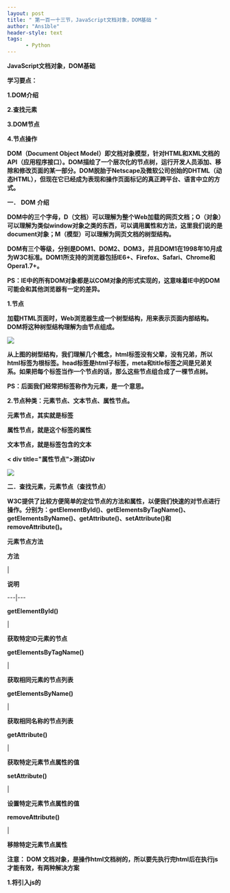 ```yaml
---
layout: post
title: " 第一百一十三节，JavaScript文档对象，DOM基础 "
author: "Ans1ble"
header-style: text
tags:
      - Python
---
```


**JavaScript文档对象，DOM基础**



**学习要点：**

**1.DOM介绍**

**2.查找元素**

**3.DOM节点**

**4.节点操作**



**DOM（Document Object
Model）即文档对象模型，针对HTML和XML文档的API（应用程序接口）。DOM描绘了一个层次化的节点树，运行开发人员添加、移除和修改页面的某一部分。DOM脱胎于Netscape及微软公司创始的DHTML（动态HTML），但现在它已经成为表现和操作页面标记的真正跨平台、语言中立的方式。**



**一．** **DOM** **介绍**

**DOM中的三个字母，D（文档）可以理解为整个Web加载的网页文档；O（对象）可以理解为类似window对象之类的东西，可以调用属性和方法，这里我们说的是document对象；M（模型）可以理解为网页文档的树型结构。**

**DOM有三个等级，分别是DOM1、DOM2、DOM3，并且DOM1在1998年10月成为W3C标准。DOM1所支持的浏览器包括IE6+、Firefox、Safari、Chrome和Opera1.7+。**

**PS：IE中的所有DOM对象都是以COM对象的形式实现的，这意味着IE中的DOM可能会和其他浏览器有一定的差异。**



**1.节点**

**加载HTML页面时，Web浏览器生成一个树型结构，用来表示页面内部结构。DOM将这种树型结构理解为由节点组成。**

**![](https://images2015.cnblogs.com/blog/955761/201611/955761-20161120124553982-835097192.png)**



**从上图的树型结构，我们理解几个概念，html标签没有父辈，没有兄弟，所以html标签为根标签。head标签是html子标签，meta和title标签之间是兄弟关系。如果把每个标签当作一个节点的话，那么这些节点组合成了一棵节点树。**

**PS：后面我们经常把标签称作为元素，是一个意思。**

**2.节点种类：元素节点、文本节点、属性节点。**

**元素节点，其实就是标签**

****属性节点，就是这个标签的属性****

******文本节点，就是标签包含的文本******

**< div title="属性节点">测试Div</div>**



![](https://images2015.cnblogs.com/blog/955761/201611/955761-20161120124856295-1429409381.png)

**二．查找元素，元素节点（查找节点）**

**W3C提供了比较方便简单的定位节点的方法和属性，以便我们快速的对节点进行操作。分别为：getElementById()、getElementsByTagName()、getElementsByName()、getAttribute()、setAttribute()和removeAttribute()。**



**元素节点方法**

**方法**

|

**说明**  
  
---|---  
  
**getElementById()**

|

**获取特定ID元素的节点**  
  
**getElementsByTagName()**

|

**获取相同元素的节点列表**  
  
**getElementsByName()**

|

**获取相同名称的节点列表**  
  
**getAttribute()**

|

**获取特定元素节点属性的值**  
  
**setAttribute()**

|

**设置特定元素节点属性的值**  
  
**removeAttribute()**

|

**移除特定元素节点属性**  
  
**注意： **DOM **文档对象，是操作html文档树的，所以要先执行完html后在执行js才能有效，有两种解决方案******

******1.将引入js的 <script>放到HTML最后面******

******2.使用window.onload事件，就是等待html执行完了在执行js代码******



**1.getElementById()方法，通过id获取对应的标签**

**getElementById()方法，接受一个参数：获取元素的ID值。如果找到相应的元素则返回该元素的HTMLDivElement对象，如果不存在，则返回null。**

[code]

    window.onload =  function(){ //window.onload事件，等待html执行完成后，执行匿名函数
        var asd = document.getElementById('box');            //获取id为box的元素节点
        alert(asd); //返回获取到的元素节点对象
    };
[/code]

**PS：id表示一个元素节点的唯一性，不能同时给两个或以上的元素节点创建同一个命名的id。某些低版本的浏览器会无法识别getElementById()方法，比如IE5.0-，这时需要做一些判断，可以结合上章的浏览器检测来操作。**

**检测浏览器是否支持 **getElementById()方法****

[code]

     if (document.getElementById) {                //判断是否支持getElementById
    alert('当前浏览器支持getElementById');
    }
[/code]

**元素节点属性**



**属性**

|

**说明**  
  
---|---  
  
**tagName**

|

**获取元素节点的标签名**  
  
**innerHTML**

|

**获取元素节点里的内容，非 W3C DOM规范**  
  


**tagName属性，元素节点对象属性，获取或设置元素节点的标签名**

[code]

    window.onload =  function(){ //window.onload事件，等待html执行完成后，执行匿名函数
        var asd = document.getElementById('box').tagName;    //getElementById元素节点对象属性，获取元素节点的标签名
        alert(asd); //返回获取元素节点的标签名
        //返回：DIV
    };
[/code]

**innerHTML属性，元素节点对象属性，获取 **或设置** 元素节点里的内容，非W3C DOM规范**

[code]

    window.onload = function(){ //window.onload事件，等待html执行完成后，执行匿名函数
        var asd = document.getElementById('box').innerHTML;    //getElementById元素节点对象属性，获取元素节点里的内容，非W3C DOM规范
        alert(asd); //获取元素节点里的内容，非W3C DOM规范
        //测试Div
    };
[/code]

**HTML 属性的属性**



**属性**

|

**说明**  
  
---|---  
  
**id**

|

**元素节点的 id名称**  
  
**title**

|

**元素节点的 title属性值**  
  
**style**

|

**CSS 内联样式属性值**  
  
**className**

|

**CSS 元素的类**  
  
**id，HTML属性的属性，获取或设置元素节点的id名称**

[code]

    window.onload =  function(){ //window.onload事件，等待html执行完成后，执行匿名函数
        var asd = document.getElementById('box').id;    //获取标签的id名称
        alert(asd); //元素节点的id名称
        //box
        var asd2 = document.getElementById('box').id = 'person';    //设置标签的id名称
        alert(asd2); //元素节点的id名称
    };
[/code]

**title，HTML属性的属性，获取或设置元素节点的title属性值**

[code]

    window.onload =  function(){ //window.onload事件，等待html执行完成后，执行匿名函数
        var asd = document.getElementById('box').title;    //获取元素节点的title属性值
        alert(asd); //元素节点的title属性值
        //标题
        var asd2 = document.getElementById('box').title = '修改标题';    //设置元素节点的title属性值
        alert(asd2); //元素节点的title属性值
        //修改标题
    };
[/code]

**style，HTML属性的属性，获取或设置CSS内联样式属性值  **

[code]

    window.onload = function(){ //window.onload事件，等待html执行完成后，执行匿名函数
        var asd = document.getElementById('box').style;    //获取CSSStyleDeclaration对象
        alert(asd); //获取CSSStyleDeclaration对象
        //[object CSS2Properties]
        var asd2 = document.getElementById('box').style.color;    //获取style对象中color的值
        alert(asd2); //获取style对象中color的值
        //rgb(245, 42, 45)
        var asd3 = document.getElementById('box').style.color = 'red';    //设置style对象中color的值
        alert(asd3);//获取style对象中color的值
    };
[/code]

**className，HTML属性的属性，获取或设置CSS元素的类 **class属性值****

[code]

    window.onload =  function(){ //window.onload事件，等待html执行完成后，执行匿名函数
        var asd = document.getElementById('box').className;    //获取CSS元素的类class属性值
        alert(asd); //获取CSS元素的类class属性值
        //vdy
        var asd2 = document.getElementById('box').className = 'jhh'; //设置CSS元素的类class属性值
        alert(asd2); //获取CSS元素的类class属性值
        //jhh
    };
[/code]

**获取自定义标签属性的值，非IE不支持【不推荐】**

[code]

    window.onload =  function(){ //window.onload事件，等待html执行完成后，执行匿名函数
        alert(document.getElementById('box').bbb);        //获取自定义属性的值，非IE不支持
    };
[/code]



**2.getElementsByTagName()方法，通过标签名称获取对应的标签**

**getElementsByTagName()方法将返回一个对象数组HTMLCollection(NodeList)，这个数组保存着所有相同元素名的节点列表。有参参数是要获取的标签名称，参数*表示获取所有标签**

[code]

    window.onload =  function(){ //window.onload事件，等待html执行完成后，执行匿名函数
        var sdf = document.getElementsByTagName('*');            //获取所有元素
        alert(sdf);  //打印获取到的标签对象数组
        //[object HTMLCollection]
    };
[/code]

**length，判断获取到的标签对象数组长度，就是有多少个标签**

[code]

    window.onload =  function(){ //window.onload事件，等待html执行完成后，执行匿名函数
        var sdf = document.getElementsByTagName('li').length;            //获取页面里的所有li标签，length判断长度
        alert(sdf);  //打印获取到的标签对象数组的长度
        //4，说明获取到4个标签
    };
[/code]

**  利用数组索引下标，获取标签数组对象里指定的标签**

[code]

    window.onload = function(){ //window.onload事件，等待html执行完成后，执行匿名函数
        var sdf = document.getElementsByTagName('li')[0];    //利用数组索引下标，获取标签数组对象里指定的标签
        alert(sdf.tagName);  //打印获取到的所有li标签里的第一个标签名称
    };
[/code]

**item()，获取标签数组对象里指定的下标的标签,参数下标数**

[code]

    window.onload =  function(){ //window.onload事件，等待html执行完成后，执行匿名函数
        var sdf = document.getElementsByTagName('li').item(0);    //item()，获取标签数组对象里指定的下标的标签,参数下标数
        alert(sdf.tagName);  //打印获取到的所有li标签里的第一个标签名称
    };
[/code]

**  注意：getElementsByTagName()方法的其他属性与getElementById()方法相同**

**PS：不管是getElementById还是getElementsByTagName，在传递参数的时候，并不是所有浏览器都必须区分大小写，为了防止不必要的错误和麻烦，我们必须坚持养成区分大小写的习惯。**



**3.getElementsByName()方法，通过标签的name属性值获取节点，一般用于获取表单**

**getElementsByName()方法可以获取相同名称(name)的元素，返回一个对象数组HTMLCollection(NodeList)。参数
**name属性的值****

[code]

    window.onload =  function(){ //window.onload事件，等待html执行完成后，执行匿名函数
        var sdf = document.getElementsByName('bd');    //通过标签的name属性值获取节点
        alert(sdf);  //打印获取到的name值为bd标签返回数组
        //[object NodeList]
    };
[/code]

**获取指定标签里的属性值**

[code]

    window.onload =  function(){ //window.onload事件，等待html执行完成后，执行匿名函数
        var sdf = document.getElementsByName('bd')[0];    //通过标签的name属性值获取节点,通过索引获取第一个标签
        alert(sdf.value);  //打印获取到的标签的value值
        //默认
    };
[/code]

**  注意： **getElementsByName()** 方法的其他属性与getElementById()方法相同**

**PS：对于并不是HTML合法的属性，那么在JS获取的兼容性上也会存在差异，IE浏览器支持本身合法的name属性，而不合法的就会出现不兼容的问题。**



**4.getAttribute()方法，获取元素中某个属性的值，首先要获取到节点后，在用 **getAttribute()方法【不推荐】****

**getAttribute()方法将获取元素中某个属性的值。它和直接使用.属性获取属性值的方法有一定区别。参数要获取的属性名称**

[code]

    window.onload =  function(){ //window.onload事件，等待html执行完成后，执行匿名函数
        var sdf = document.getElementById('asd').getAttribute('style');    //先通过ID获取到标签节点，然后通过getAttribute()方法获取属性
        alert(sdf);  //打印获取到的标签属性值
        //color: #ff2217
    };
[/code]

[code]

    document.getElementById('box').getAttribute('id');//获取元素的id值
    document.getElementById('box').id;            //获取元素的id值
    
    document.getElementById('box').getAttribute('mydiv');//获取元素的自定义属性值
    document.getElementById('box').mydiv        //获取元素的自定义属性值，非IE不支持
    
    document.getElementById('box').getAttribute('class');//获取元素的class值，IE不支持
    document.getElementById('box').getAttribute('className');//非IE不支持
[/code]

**PS：HTML通用属性style和onclick，IE7更低的版本style返回一个对象，onclick返回一个函数式。虽然IE8已经修复这个bug，但为了更好的兼容，开发人员只有尽可能避免使用getAttribute()访问HTML属性了，或者碰到特殊的属性获取做特殊的兼容处理**



**5.setAttribute()方法，设置或者修改标签的属性和属性值，首先要获取到标签的节点在用 **setAttribute()方法****

**setAttribute()方法将设置元素中某个属性和值。它需要接受两个参数：属性名和值。如果属性本身已存在，那么就会被覆盖。**

[code]

    window.onload =  function(){ //window.onload事件，等待html执行完成后，执行匿名函数
        var sdf = document.getElementById('asd').setAttribute('style','color:red'); //给获取到的标签添加一个style
        //此时可以看到标签已经加上了属性，标签里的文字已经是红颜色了
        var sdf2 = document.getElementById('asd').setAttribute('style','color:#216CDE'); //给获取到的标签style属性修改值
        //此时可以看到标签的style属性值已经被修改了
    };
[/code]

**PS：在IE7及更低的版本中，使用setAttribute()方法设置class和style属性是没有效果的，虽然IE8解决了这个bug，但还是不建议使用。**



**6.removeAttribute()方法，移除标签指定的属性， **首先要获取到标签的节点在用 **removeAttribute()******

**removeAttribute()可以移除HTML属性。参数要移除的属性名称**

[code]

    window.onload =  function(){ //window.onload事件，等待html执行完成后，执行匿名函数
        var sdf = document.getElementById('asd').setAttribute('style','color:red'); //给获取到的标签添加一个style
        //此时可以看到标签已经加上了属性，标签里的文字已经是红颜色了
        var sdf2 = document.getElementById('asd').removeAttribute('style'); //移除标签指定的属性
        //此时可以看到标签的style属性已经被移除了
    };
[/code]

**PS：IE6及更低版本不支持removeAttribute()方法。**



**三．** **DOM** **节点属性（遍历节点）**

**1.node节点属性**

****node节点属性，只能获取当前节点的信息，并且要先获取到节点，在用属性， 下面 **childNodes属性有详细用到
**nodeName、nodeType和nodeValue。属性********

**节点可以分为元素节点、属性节点和文本节点，而这些节点又有三个非常有用的属性，分别为：nodeName、nodeType和nodeValue。**

**nodeName节点属性，获取或设置节点元素标签名称，和tagName等价，首先要获取到节点，在使用属性**

[code]

    window.onload =  function(){ //window.onload事件，等待html执行完成后，执行匿名函数
        var sdf = document.getElementById('asd').nodeName; //nodeName节点属性，获取节点元素标签名称，和tagName等价
        alert(sdf); //打印出节点的标签名称
        //DIV
    };
[/code]

**nodeType节点属性，获取节点元素的类型值，元素节点返回1，属性节点返回2，文本节点返回3，首先要获取到节点，在使用属性**

[code]

    window.onload =  function(){ //window.onload事件，等待html执行完成后，执行匿名函数
        var sdf = document.getElementById('asd').nodeType; //nodeType节点属性，获取节点元素的类型值，元素节点返回1，属性节点返回2，文本节点返回3，首先要获取到节点，在使用属性
        alert(sdf); //节点元素的类型值
        //1,说明是元素节点
    };
[/code]

**nodeValue节点属性，获取 **或设置** 文本节点的文本，元素节点null本身没有类容，首先要获取到节点，在使用属性**

[code]

    window.onload = function(){ //window.onload事件，等待html执行完成后，执行匿名函数
        var sdf = document.getElementById('asd').nodeValue; //nodeValue节点属性，获取节点类容，元素节点本身没有类容，首先要获取到节点，在使用属性
        alert(sdf); //节点类容
        //null,说明元素节点本身没有类容，因为node属性只能获取当前节点
    };
[/code]



**2.层次节点属性**

**节点的层次结构可以划分为：父节点与子节点、兄弟节点这两种。当我们获取其中一个元素节点的时候，就可以使用层次节点属性来获取它相关层次的节点。**

**层次节点属性**

**属性**

|

**说明**  
  
---|---  
  
**childNodes**

|

**获取当前元素节点的所有子节点**  
  
**firstChild**

|

**获取当前元素节点的第一个子节点**  
  
**lastChild**

|

**获取当前元素节点的最后一个子节点**  
  
**ownerDocument**

|

**获取该节点的文档根节点，相当与document**  
  
**parentNode**

|

**获取当前节点的父节点**  
  
**previousSibling**

|

**获取当前节点的前一个同级节点**  
  
**nextSibling**

|

**获取当前节点的后一个同级节点**  
  
**attributes**

|

**获取当前元素节点的所有属性节点集合**  
  
**1.childNodes属性，获取元素和文本节点**

**childNodes属性可以获取某一个元素节点的所有子节点，这些子节点包含元素子节点和文本子节点。首先要获取到元素节点在使用属性，**
**返回包含子节点和文本节点的数组**

[code]

     //<div id="asd">测试<b>这一段</b>文本</div>  
      
    
    window.onload = function(){ //window.onload事件，等待html执行完成后，执行匿名函数
        var sdf = document.getElementById('asd').childNodes; //childNodes属性可以获取某一个元素节点的所有子节点，这些子节点包含元素子节点和文本子节点
        alert(sdf); //返回包含子节点和文本节点的数组
        //[object NodeList]
        alert(sdf.length) //查看数组长度
        //3，说明有3个包含子节点和文本节点
        alert(sdf[0]); //通过索引下标来获取第一个元素
        //[object Text]，第一个是文本节点
    };
[/code]

**使用childNodes[n]返回子节点对象的时候，有可能返回的是元素子节点，比如
HTMLElement；也有可能返回的是文本子节点，比如Text。元素子节点可以使用nodeName或者tagName获取标签名称，而文本子节点可以使用nodeValue获取文本。**

[code]

     //<div id="asd">测试<b>这一段</b>文本</div>  
      
    
    window.onload = function(){ //window.onload事件，等待html执行完成后，执行匿名函数
        var sdf = document.getElementById('asd').childNodes; //childNodes属性可以获取某一个元素节点的所有子节点，这些子节点包含元素子节点和文本子节点
        alert(sdf); //返回包含子节点和文本节点的数组
    
        //通过循环加判断，得到包含子节点和文本节点数组里的子节点标签名称，和文本节点的文本类容
        for (var i = 0 ; i < sdf.length; i ++){  //根据数组的长度来循环次数
            if (sdf[i].nodeType == 1){  //通过数组下标得到节点元素，nodeType查看节点元素的类型值，
                //如果类型值返回1说明是元素节点，也就是标签
                alert('元素节点：' + sdf[i].nodeName);  //元素节点nodeName打印出标签名称
            }else if(sdf[i].nodeType == 3){  //通过数组下标得到节点元素，nodeType查看节点元素的类型值，
                //如果类型值返回3说明是文本节点，也就文本类容
                alert('文本节点：' + sdf[i].nodeValue);  //元素节点nodeName打印出标签名称
            }
    
        }
    
    };
[/code]

****innerHTML和nodeValue两个区别****

**PS：在获取到文本节点的时候，是无法使用innerHTML这个属性输出文本内容的。这个非标准的属性必须在获取元素节点的时候，才能输出里面包含的文本。**

**PS：innerHTML和nodeValue第一个区别，就是取值的。那么第二个区别就是赋值的时候，nodeValue会把包含在文本里的HTML转义成特殊字符，从而达到形成单纯文本的效果。**

[code]

    box.childNodes[0].nodeValue = '<strong>abc</strong>'; //结果为：<strong>abc</strong>
        box.innerHTML = '<strong>abc</strong>';        //结果为：abc
[/code]



**2.firstChild和lastChild属性**

**firstChild用于获取当前元素节点的第一个子节点，相当于childNodes[0]；**

[code]

     //<div id="asd">测试<b>这一段</b>文本</div>
    window.onload = function() { //window.onload事件，等待html执行完成后，执行匿名函数
        var sdf = document.getElementById('asd').firstChild; //firstChild用于获取当前元素节点的第一个子节点，相当于childNodes[0]；
        alert(sdf); //打印出第一个文本子节点的对象
        //[object Text]
        alert(sdf.nodeValue);//打印出第一个文本子节点的文本类容  
        //测试  
    
    };
[/code]

**lastChild用于获取当前元素节点的最后一个子节点，**

[code]

     //<div id="asd">测试<b>这一段</b>文本</div>
    window.onload = function() { //window.onload事件，等待html执行完成后，执行匿名函数
        var sdf = document.getElementById('asd').lastChild; //lastChild用于获取当前元素节点的最后一个子节点，
        alert(sdf); //打印出最后一个文本子节点的对象
        //[object Text]
        alert(sdf.nodeValue);//打印出最后一个文本子节点的文本类容
        //文本
    };
[/code]



**3.ownerDocument属性**

**ownerDocument属性返回该节点的文档对象根节点，返回的对象相当于document。**

[code]

     //<div id="asd">测试<b>这一段</b>文本</div>
    window.onload = function() { //window.onload事件，等待html执行完成后，执行匿名函数
        var sdf = document.getElementById('asd').ownerDocument; //ownerDocument属性返回该节点的文档对象根节点，返回的对象相当于document。
        alert(sdf); //打印文档对象根节点
        //[object HTMLDocument]
    };
[/code]



**4.parentNode、previousSibling、nextSibling属性**

**parentNode属性返回该节点的父节点，**

[code]

     //<div id="asd">测试<b>这一段</b>文本</div>
    window.onload = function() { //window.onload事件，等待html执行完成后，执行匿名函数
        var sdf = document.getElementById('asd').parentNode; //parentNode属性返回该节点的父节点，
        alert(sdf); //打印该节点的父节点
        //[object HTMLBodyElement]
    };
[/code]

**previousSibling属性返回该节点的前一个同级节点， **就是当前节点同级的上一个节点****

[code]

     //<div id="asd">测试<b>这一段</b>文本</div>
    window.onload = function() { //window.onload事件，等待html执行完成后，执行匿名函数
        var sdf = document.getElementById('asd').childNodes[2]; //获取当前节点里的第3个子节点包含文本节点
        alert(sdf); //打印当前节点
        //[object Text] 说明是文本节点
        alert(sdf.nodeValue); //打印当前文本节点的文本
        //文本
        alert(sdf.previousSibling); //previousSibling属性返回该节点的前一个同级节点，就是当前节点同级的上一个节点
        //[object HTMLElement] 说明是标签节点
        alert(sdf.previousSibling.nodeName); //打印当前节点的标签
        //B
    };
[/code]

**nextSibling属性返回该节点的后一个同级节点。就是当前节点同级的下一个节点**

[code]

     //<div id="asd">测试<b>这一段</b>文本</div>
    window.onload = function() { //window.onload事件，等待html执行完成后，执行匿名函数
        var sdf = document.getElementById('asd').childNodes[0]; //获取当前节点里的第一个子节点包含文本节点
        alert(sdf); //打印第一个子节点，是一个文本节点，就是（测试）
        //[object Text]
        alert(sdf.nextSibling); //nextSibling属性返回该节点的后一个同级节点。就是当前节点同级的下一个节点
        //[object HTMLElement] //说明是一个元素节点
        alert(sdf.nextSibling.nodeName);//获取当前节点的标签名称
        //b ,就是b标签
        
    };
[/code]



**5.attributes属性，获取元素标签属性节点**

**attributes属性返回该节点的属性节点集合。首先获取到元素节点后在用这个属性**

[code]

     //<div id="asd" title="标题" style="color: #ff2217">测试这一段文本</div>
    window.onload = function() { //window.onload事件，等待html执行完成后，执行匿名函数
        var sdf = document.getElementById('asd').attributes; //attributes属性返回该节点的属性节点集合。首先获取到元素节点后在用这个属性
        alert(sdf); //打印当前标签节点的标签属性集合
    };
[/code]

**length查看当前标签节点的标签属性集合长度**

[code]

     //<div id="asd" title="标题" style="color: #ff2217">测试这一段文本</div>
    window.onload = function() { //window.onload事件，等待html执行完成后，执行匿名函数
        var sdf = document.getElementById('asd').attributes; //attributes属性返回该节点的属性节点集合。首先获取到元素节点后在用这个属性
        alert(sdf); //打印当前标签节点的标签属性集合
        alert(sdf.length); //length查看当前标签节点的标签属性集合长度
        //3,说明当前标签有3个标签属性
    };
[/code]

**通过索引来获取标签节点的标签属性集合里的指定标签属性对象**

[code]

    window.onload =  function() { //window.onload事件，等待html执行完成后，执行匿名函数
        var sdf = document.getElementById('asd').attributes; //attributes属性返回该节点的属性节点集合。首先获取到元素节点后在用这个属性
        alert(sdf[0]); //通过索引来获取标签节点的标签属性集合里的指定标签属性
        //[object Attr] 标签属性对象
    };
[/code]

**nodeType查看当前节点的类型，1元素类型，2属性类型，3文本类型**

[code]

     //<div id="asd" title="标题" style="color: #ff2217">测试这一段文本</div>
    window.onload = function() { //window.onload事件，等待html执行完成后，执行匿名函数
        var sdf = document.getElementById('asd').attributes[0]; //attributes属性返回该节点的属性节点集合。首先获取到元素节点后在用这个属性,用索引获取第一个标签属性
        alert(sdf.nodeType); //nodeType查看当前节点的类型，1元素类型，2属性类型，3文本类型
        //2,说明是属性类型
    };
[/code]

**nodeValue获取标签属性的值，首先要获取到标签属性节点后在使用**

[code]

     //<div id="asd" title="标题" style="color: #ff2217">测试这一段文本</div>
    window.onload = function() { //window.onload事件，等待html执行完成后，执行匿名函数
        var sdf = document.getElementById('asd').attributes[0]; //attributes属性返回该节点的属性节点集合。首先获取到元素节点后在用这个属性,用索引获取第一个标签属性
        alert(sdf.nodeValue); //nodeValue获取标签属性的值，首先要获取到标签属性节点后在使用
        //asd,第一个属性的值为asd
    };
[/code]

**nodeName获取标签属性的名称，首先要获取到标签属性节点后在使用**

[code]

     //<div id="asd" title="标题" style="color: #ff2217">测试这一段文本</div>
    window.onload = function() { //window.onload事件，等待html执行完成后，执行匿名函数
        var sdf = document.getElementById('asd').attributes; //attributes属性返回该节点的属性节点集合。首先获取到元素节点后在用这个属性,
        alert(sdf[0].nodeName); //nodeName获取标签属性的名称，首先要获取到标签属性节点后在使用
        //id
    };
[/code]

**通过属性名称获取属性值，首先要获取到标签属性节点集合**

[code]

     //<div id="asd" title="标题" style="color: #ff2217">测试这一段文本</div>
    window.onload = function() { //window.onload事件，等待html执行完成后，执行匿名函数
        var sdf = document.getElementById('asd').attributes; //attributes属性返回该节点的属性节点集合。首先获取到元素节点后在用这个属性,
        alert(sdf['id'].nodeValue); //通过属性名称获取属性值，首先要获取到标签属性节点集合
    };
    //asd
[/code]

**循环打印出标签的所有属性和属性值**

[code]

     //<div id="asd" title="标题" style="color: #ff2217">测试这一段文本</div>
    window.onload = function() { //window.onload事件，等待html执行完成后，执行匿名函数
        var sdf = document.getElementById('asd').attributes; //attributes属性返回该节点的属性节点集合。首先获取到元素节点后在用这个属性,
    
        for (var i = 0; i < sdf.length; i ++){  //根据属性集合的长度循环次数
            if(sdf[i].nodeType === 2){  //通过下标获取属性集合数据，判断返回类型，如果返回时2说明是标签属性类型
                alert('属性：' + sdf[i].nodeName + ':' + sdf[i].nodeValue); //打印出标签属性的属性名称和属性值
            }
        }
    };
    
    //属性：id:asd
    //属性：title:标题
    //属性：style:color: #ff2217
[/code]



**6.忽略空白文本节点，在获取子元素时遇到空白文本节点**

[code]

     // <div id="asd" title="标题" style="color: #ff2217">
    //     <p>测试1</p>
    //     <p>测试1</p>
    //     <p>测试1</p>
    // </div>
    window.onload = function() { //window.onload事件，等待html执行完成后，执行匿名函数
        var sdf = document.getElementById('asd').childNodes; //childNodes属性可以获取某一个元素节点的所有子节点，这些子节点包含元素子节点和文本子节点，返回包含子节点和文本节点的数组
        alert(sdf.length); //查看子节点包含文本节点集合的长度
        //火狐浏览器返回7
        //IE返回3
        //说明浏览器解析方式不同，IE解释忽略了p标签前的空白，火狐将p标签前的空白算成空白文本了
    };
[/code]

**PS：在非IE中，标准的DOM具有识别空白文本节点的功能，所以在火狐浏览器是7个，而IE自动忽略了，如果要保持一致的子元素节点，需要手工忽略掉它。**

**忽略空白字符**

[code]

     // <div id="asd" title="标题" style="color: #ff2217">
    //     <p>测试1</p>
    //     <p>测试1</p>
    //     <p>测试1</p>
    // </div>
    window.onload = function() { //window.onload事件，等待html执行完成后，执行匿名函数
        var sdf = document.getElementById('asd').childNodes; //childNodes属性可以获取某一个元素节点的所有子节点，这些子节点包含元素子节点和文本子节点，返回包含子节点和文本节点的数组
        alert(hul(sdf).length); //将子节点集合当做参数传入忽略空白函数，得到返回值后在检测长度
        //所有浏览器返回3，说明都忽略了空白文本节点
    };
    
    //创建忽略空白字符函数
    function hul(jh) {
        var ret = [];                                      //空数组，保存不是空白文本节点的节点
        for (var i = 0; i < jh.length; i ++){              //根据子节点集合长度循环次数
            //判断如果循环到的子节点类型是文本节点类型，并且子节点文本类容是空白类容
            if(jh[i].nodeType === 3 && /^\s+$/.test(jh[i].nodeValue)){
                continue;              //退出当前循环，继续后面的循环
            }else {                   //上来条件不成立，说明不是空白文本节点
                ret.push(jh[i]);      //将节点添加到数组
            }
        }
        return ret; //返回数组
    }
[/code]

**PS：上面的方法，采用的忽略空白文件节点的方法，把得到元素节点累加到数组里返回。那么还有一种做法是，直接删除空白节点即可。**

**  移除空文本节点**

**removeChild()删除一个节点里的指定子节点,参数要删除的子节点在节点集合里的下标，先要获取到要删除的子节点的父节点后，在父节点使用这个方法删除里面的子节点**

[code]

     // <div id="asd" title="标题" style="color: #ff2217">
    //     <p>测试1</p>
    //     <p>测试1</p>
    //     <p>测试1</p>
    // </div>  
      
    
    window.onload = function() { //window.onload事件，等待html执行完成后，执行匿名函数
        var sdf = document.getElementById('asd').childNodes; //childNodes属性可以获取某一个元素节点的所有子节点，这些子节点包含元素子节点和文本子节点，返回包含子节点和文本节点的数组
        alert(hul(sdf).length); //将子节点集合当做参数传入忽略空白函数，得到返回值后在检测长度
        //所有浏览器返回3，说明都删除了空白文本节点
    };
    
    //创建删除空文本节点符函数
    function hul(jh) {
        for (var i = 0; i < jh.length; i ++){              //根据子节点集合长度循环次数
            //判断如果循环到的子节点类型是文本节点类型，并且子节点文本类容是空白类容
            if(jh[i].nodeType === 3 && /^\s+$/.test(jh[i].nodeValue)){
                //得到空白节点之后从当前节点，获取到父节点上，在父节点删除子节点
                jh[i].parentNode.removeChild(jh[i]);
            }
        }
        return jh; //最后返回删除后的节点集合
    }
[/code]

**如果firstChild、lastChild、previousSibling和nextSibling在获取节点的过程中遇到空白节点，我们该怎么处理掉呢？**

**firstChild(获取当前元素节点的第一个子节点)、lastChild(获取当前元素节点的最后一个子节点)、previousSibling(当前节点同级的上一个节点)和nextSibling(就是当前节点同级的下一个节点)**

[code]

     // <div id="asd" title="标题" style="color: #ff2217">
    //     <p>测试1</p>
    //     <p>测试1</p>
    //     <p>测试1</p>
    // </div>
    window.onload = function() { //window.onload事件，等待html执行完成后，执行匿名函数
        var sdf = document.getElementById('asd'); //获取当前ID的节点
        alert(hul(sdf).firstChild.nodeName); //将当前节点当做参数传给删除空文本节点函数，最后获取第一个子节点的标签名称
        //p,可以看到已经删除空白文本子节点
    
    };
    
    //创建删除空文本节点函数
    function hul(jh) {
        for (var i = 0; i < jh.childNodes.length; i ++){              //根据子节点集合长度循环次数
            //判断如果循环到的子节点类型是文本节点类型，并且子节点文本类容是空白类容
            if(jh.childNodes[i].nodeType === 3 && /^\s+$/.test(jh.childNodes[i].nodeValue)){
                //得到空白节点之后从当前节点，获取到父节点上，在父节点删除子节点
                jh.childNodes[i].parentNode.removeChild(jh.childNodes[i]);
            }
        }
        return jh; //最后返回删除后的节点集合
    }
[/code]



**四．** **节点操作，（操作节点）**

**DOM不单单可以查找节点，也可以创建节点、复制节点、插入节点、删除节点和替换节点。**



**节点操作方法**

**方法**

|

**说明**  
  
---|---  
  
**write()**

|

**这个方法可以把任意字符串插入到文档中**  
  
**createElement()**

|

**创建一个元素节点**  
  
**appendChild()**

|

**将新节点追加到子节点列表的末尾**  
  
**createTextNode()**

|

**创建一个文件节点**  
  
**insertBefore()**

|

**将新节点插入在前面**  
  
**repalceChild()**

|

**将新节点替换旧节点**  
  
**cloneNode()**

|

**复制节点**  
  
**removeChild()**

|

**移除节点**  
  


**1.write()方法**

**write()方法可以把任意字符串插入到文档中去。插入文本或者标签低版本浏览器会覆盖原有的html内容，不推荐使用**

[code]

    document.write('<p>这是一段文本</p>');  //向浏览器插入一条p标签
[/code]



**2.createElement()方法**

**createElement()方法可以创建一个元素节点。参数要创建的元素标签名称，只是创建了元素节点，并没有写入文档，只是驻留在内存中**

[code]

    document.createElement('p');         //创建一个元素节点
[/code]

**ps:一般要先获取到父节点，后在createElement()方法创建元素节点，在结合appendChild()方法添加**



**3. appendChild()方法**

**appendChild()方法将一个新节点添加到某个节点的子节点列表的末尾上。** **参数** **createElement()方法**
**创建的节点，首先要获取到要添加节点的父节点**

**使用方式：**

**父节点. **appendChild(创建的新节点变量);****

****如：asd.appendChild(ys);****



[code]

    // <div id="box" title="标题">
    //     <p>测试1</p>
    //     <p>测试1</p>
    //     <p>测试1</p>
    // </div>
    window.onload = function() { //window.onload事件，等待html执行完成后，执行匿名函数
        var asd = document.getElementById('box');  //获取id为box的元素节点
        var ys = document.createElement('p');      //创建一个新元素节点<p>
        asd.appendChild(ys);                       //把新元素节点<p>添加到当前节点的子节点末尾
    };
    
    // <div id="box" title="标题">
    //     <p>测试1</p>
    //     <p>测试1</p>
    //     <p>测试1</p>
    //     <p></p>
    // </div>
[/code]



**4.createTextNode()方法**

**createTextNode()方法创建一个文本节点。 **并没有写入文档，只是驻留在内存中，参数文本节点文本****

[code]

     // <div id="box" title="标题">
    //     <p>测试1</p>
    //     <p>测试1</p>
    //     <p>测试1</p>
    // </div>
    window.onload = function() { //window.onload事件，等待html执行完成后，执行匿名函数
        var asd = document.getElementById('box');  //获取id为box的元素节点
        var ys = document.createTextNode('添加文本');      //reateTextNode()方法创建一个文本节点。并没有写入文档，只是驻留在内存中，
        asd.appendChild(ys);                       //把新文本节点添加到当前节点的子节点末尾
    };
    
    // <div id="box" title="标题">
    //     <p>测试1</p>
    //     <p>测试1</p>
    //     <p>测试1</p>
    //     添加文本
    // </div>
[/code]

**将文本节点添加到元素节点里**

[code]

     // <div id="box" title="标题">
    //     <p>测试1</p>
    //     <p>测试1</p>
    //     <p>测试1</p>
    // </div>
    window.onload = function() { //window.onload事件，等待html执行完成后，执行匿名函数
        var asd = document.getElementById('box');  //获取id为box的元素节点
        var ys = document.createElement('p');      //创建一个新元素节点<p>
        asd.appendChild(ys); //将新元素节点添加到当前节点的子节点末尾
    
        var text = document.createTextNode('测试2');      //reateTextNode()方法创建一个文本节点。并没有写入文档，只是驻留在内存中，
        ys.appendChild(text);                       //把新文本节点添加到新创建元素节点里
    };
    
    // <div id="box" title="标题">
    //     <p>测试1</p>
    //     <p>测试1</p>
    //     <p>测试1</p>
    //     <p>测试2</p>
    // </div>
[/code]



**5.insertBefore()方法**

**insertBefore()方法可以把节点创建到指定节点的前面。第一个参数是要创建的标签名称，第二个参数是要在它之前创建节点的目标节点变量，首先获取到目标节点通过目标节点获取到父节点后在使用
**insertBefore()****

**使用方式：**

**目标节点变量.父节点. **insertBefore(创建节点变量,目标节点)****

**如：asd.parentNode.insertBefore(ys,asd);**

[code]

     // <body>
    // <div id="box" title="标题">测试</div>
    // </body>
    window.onload = function() { //window.onload事件，等待html执行完成后，执行匿名函数
        var asd = document.getElementById('box');  //获取id为box的元素节点
        var ys = document.createElement('p');      //创建一个新元素节点<p>
        asd.parentNode.insertBefore(ys,asd);       //insertBefore()方法可以把节点创建到指定节点的前面
    };
    // <body>
    //     <p></p>
    //     <div id="box" title="标题"></div>
    // </body>
[/code]

**PS：insertBefore()方法可以给当前元素的前面创建一个节点，但却没有提供给当前元素的后面创建一个节点。那么，我们可以用已有的知识创建一个insertAfter()函数。**

**自定义给当前元素的后面创建一个节点**

[code]

     // <body>
    // <div id="box" title="标题">测试</div>
    // </body>
    window.onload = function() { //window.onload事件，等待html执行完成后，执行匿名函数
        var asd = document.getElementById('box');  //获取id为box的元素节点
        var ys = document.createElement('p');      //创建一个新元素节点<p>
        insertAfter(ys,asd); //调用自定义给当前元素的后面创建一个节点
    };
    
    function insertAfter(chjian,mubao) { //自定义一个函数，给当前元素的后面创建一个节点，给目标节点后面添加一个节点，接收两个参数，第一个创建节点变量，第二个目标节点
        //得到父节点,通过目标节点找到目标节点的父节点
        var parent = mubao.parentNode;
        //判断，父节点里最后一个子节点如果等于，目标节点
        if (parent.lastChild === mubao) {
            //就在父节点的，子节点末尾添加一个新节点
            parent.appendChild(chjian);
        }else {
            //否则,在父节点上向指定子节点的前面添加一个新节点,mubao.nextSibling,目标节点是当前节点同级的下一个节点，就把指针指向了当前节点后面
            parent.insertBefore(chjian, mubao.nextSibling);
        }
    
    }
    // <body>
    //     <div id="box" title="标题"></div>
    //     <p></p>
    // </body>
[/code]

** **

**createElement在创建一般元素节点的时候，浏览器的兼容性都还比较好。但在几个特殊标签上，比如iframe、input中的radio和checkbox、button元素中，可能会在IE6,7以下的浏览器存在一些不兼容。**

[code]

     // <body>
    // <div id="box" title="标题">测试</div>
    // </body>
    window.onload = function() { //window.onload事件，等待html执行完成后，执行匿名函数
        var input = null; //创建一个空对象
        //用浏览器检测browserdetect.js，判断如果是ie浏览器，并且版本小于或者等于7
        if (BrowserDetect.browser == 'Internet Explorer' && BrowserDetect.version <= 7) {
            //判断IE6,7，使用字符串的方式
            input = document.createElement("<input type=\"radio\" name=\"sex\">");  //创建一个元素节点，值包含元素属性
        } else {
            //标准浏览器，使用标准方式
            input = document.createElement('input');  //创建一个新元素节点
            input.setAttribute('type', 'radio');  //设置一个新元素节点的属性和属性值
            input.setAttribute('name', 'sex');    //设置一个新元素节点的属性和属性值
        }
        //通过标签名称获取到body，将创建的新节添加到子节点列表的末尾
        document.getElementsByTagName('body')[0].appendChild(input);
    };
    
    // <body>
    //     <div id="box" title="标题"></div>
    //     <input name="sex" type="radio">
    // </body>
[/code]



**6.repalceChild()方法**

**replaceChild()方法可以把节点替换成指定的节点。参数第一个是创建节点的变量，第二个是目标节点，注意：替换节点会覆盖节点里的文本**

**使用方式：**

**目标节点.父节点. **replaceChild( **创建节点的变量, **目标节点**** )****

[code]

    //<div id="box" title="标题"></div>
    window.onload = function() { //window.onload事件，等待html执行完成后，执行匿名函数
        var asf = document.getElementById('box'); //通过ID获取到目标节点
        var chj = document.createElement('p');  //创建一个新元素节点
        //通过目标节点，找到父节点，然后替换节点，参数第一个是创建节点变量，第二个是目标节点变量
        asf.parentNode.replaceChild(chj,asf);  //replaceChild()方法可以把节点替换成指定的节点。
    };
    // <body>
    //     <p></p>
    // </body>
[/code]



**7.cloneNode()方法**

**cloneNode()方法可以把子节点复制出来。也就是克隆子节点，参数** **true表示复制元素节点包含元素节点里的文本，**
**false表示只复制元素节点不包含元素节点里的文本**

**使用方式：**

**目标节点的父节点.获取到目标节点. **cloneNode(**** **true** ** **)****

****复制节点后可以赋值给一个变量，然后添加到一个节点****

[code]

     // <div id="box" title="标题">
    //     <p>测试1</p>
    //     <p>测试2</p>
    // </div>
    window.onload = function() { //window.onload事件，等待html执行完成后，执行匿名函数
        var asf = document.getElementById('box'); //通过ID获取到目标节点的父节点,我们要复制这个节点里的子节点
        //将父节点传入hul函数去除里面的空白文本子节点，然后获取到第一个子节点,cloneNode(true)复制节点
        var fzh = hul(asf).firstChild.cloneNode(true);
        //在父节点上，将复制的子节点，添加到子节点列表末尾
        asf.appendChild(fzh);        //添加到子节点列表末尾
    
    };
    
    //创建删除空文本节点函数
    function hul(jh) {
        for (var i = 0; i < jh.childNodes.length; i ++){              //根据子节点集合长度循环次数
            //判断如果循环到的子节点类型是文本节点类型，并且子节点文本类容是空白类容
            if(jh.childNodes[i].nodeType === 3 && /^\s+$/.test(jh.childNodes[i].nodeValue)){
                //得到空白节点之后从当前节点，获取到父节点上，在父节点删除子节点
                jh.childNodes[i].parentNode.removeChild(jh.childNodes[i]);
            }
        }
        return jh; //最后返回删除后的节点集合
    }
    //可以看到已经把第一个子节点复制添加到了子节点列表的末尾
    // <div id="box" title="标题">
    //     <p>测试1</p>
    //     <p>测试2</p>
    //     <p>测试1</p>
    // </div>
[/code]



**8.removeChild()方法**

**removeChild()删除指定节点，参数是要删除的目标节点**

**使用方式：**

**目标节点的父节点. **removeChild(目标节点)****

[code]

     // <div id="box" title="标题">
    //     <p>测试1</p>
    //     <p>测试2</p>
    // </div>
    window.onload = function() { //window.onload事件，等待html执行完成后，执行匿名函数
        var asf = document.getElementById('box'); //通过ID获取到目标节点的父节点,我们要删除第一个子节点
        //将父节点传入函数删除里面的空白文本子节点，然后在父节点删除目标节，参数是目标节点
        hul(asf).removeChild(asf.firstChild);
    };
    
    //创建删除空文本节点函数
    function hul(jh) {
        for (var i = 0; i < jh.childNodes.length; i ++){              //根据子节点集合长度循环次数
            //判断如果循环到的子节点类型是文本节点类型，并且子节点文本类容是空白类容
            if(jh.childNodes[i].nodeType === 3 && /^\s+$/.test(jh.childNodes[i].nodeValue)){
                //得到空白节点之后从当前节点，获取到父节点上，在父节点删除子节点
                jh.childNodes[i].parentNode.removeChild(jh.childNodes[i]);
            }
        }
        return jh; //最后返回删除后的节点集合
    }
    // <div id="box" title="标题">
    //     <p>测试2</p>
    // </div>
[/code]



